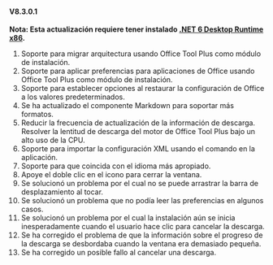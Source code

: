 #### V8.3.0.1

**Nota: Esta actualización requiere tener instalado [.NET 6 Desktop Runtime x86](https://dotnet.microsoft.com/en-us/download/dotnet/6.0/runtime).**

1. Soporte para migrar arquitectura usando Office Tool Plus como módulo de instalación.
2. Soporte para aplicar preferencias para aplicaciones de Office usando Office Tool Plus como módulo de instalación.
3. Soporte para establecer opciones al restaurar la configuración de Office a los valores predeterminados.
4. Se ha actualizado el componente Markdown para soportar más formatos.
5. Reducir la frecuencia de actualización de la información de descarga. Resolver la lentitud de descarga del motor de Office Tool Plus bajo un alto uso de la CPU.
6. Soporte para importar la configuración XML usando el comando en la aplicación.
7. Soporte para que coincida con el idioma más apropiado.
8. Apoye el doble clic en el icono para cerrar la ventana.
9. Se solucionó un problema por el cual no se puede arrastrar la barra de desplazamiento al tocar.
10. Se solucionó un problema que no podía leer las preferencias en algunos casos.
11. Se solucionó un problema por el cual la instalación aún se inicia inesperadamente cuando el usuario hace clic para cancelar la descarga.
12. Se ha corregido el problema de que la información sobre el progreso de la descarga se desbordaba cuando la ventana era demasiado pequeña.
13. Se ha corregido un posible fallo al cancelar una descarga.
